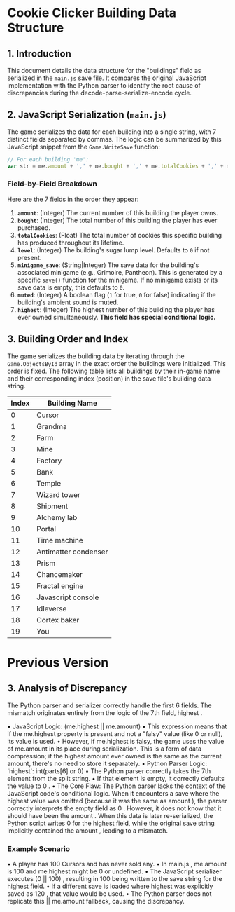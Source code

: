 # Cookie Clicker Building Data Structure

## 1. Introduction

This document details the data structure for the "buildings" field as serialized in the `main.js` save file. It compares the original JavaScript implementation with the Python parser to identify the root cause of discrepancies during the decode-parse-serialize-encode cycle.

## 2. JavaScript Serialization (`main.js`)

The game serializes the data for each building into a single string, with 7 distinct fields separated by commas. The logic can be summarized by this JavaScript snippet from the `Game.WriteSave` function:

```javascript
// For each building 'me':
var str = me.amount + ',' + me.bought + ',' + me.totalCookies + ',' + me.level + ',' + (me.minigame ? me.minigame.save() : (me.minigameSave || 0)) + ',' + me.muted + ',' + (me.highest || me.amount);
```

### Field-by-Field Breakdown

Here are the 7 fields in the order they appear:

1.  **`amount`**: (Integer) The current number of this building the player owns.
2.  **`bought`**: (Integer) The total number of this building the player has ever purchased.
3.  **`totalCookies`**: (Float) The total number of cookies this specific building has produced throughout its lifetime.
4.  **`level`**: (Integer) The building's sugar lump level. Defaults to `0` if not present.
5.  **`minigame_save`**: (String|Integer) The save data for the building's associated minigame (e.g., Grimoire, Pantheon). This is generated by a specific `save()` function for the minigame. If no minigame exists or its save data is empty, this defaults to `0`.
6.  **`muted`**: (Integer) A boolean flag (`1` for true, `0` for false) indicating if the building's ambient sound is muted.
7.  **`highest`**: (Integer) The highest number of this building the player has ever owned simultaneously. **This field has special conditional logic.**

## 3. Building Order and Index

The game serializes the building data by iterating through the `Game.ObjectsById` array in the exact order the buildings were initialized. This order is fixed. The following table lists all buildings by their in-game name and their corresponding index (position) in the save file's building data string.

| Index | Building Name |
|---|---|
| 0 | Cursor |
| 1 | Grandma |
| 2 | Farm |
| 3 | Mine |
| 4 | Factory |
| 5 | Bank |
| 6 | Temple |
| 7 | Wizard tower |
| 8 | Shipment |
| 9 | Alchemy lab |
| 10 | Portal |
| 11 | Time machine |
| 12 | Antimatter condenser |
| 13 | Prism |
| 14 | Chancemaker |
| 15 | Fractal engine |
| 16 | Javascript console |
| 17 | Idleverse |
| 18 | Cortex baker |
| 19 | You |

# Previous Version

## 3. Analysis of Discrepancy

  The Python parser and serializer correctly handle the first 6 fields. The
  mismatch originates entirely from the logic of the 7th field,  highest .

  • JavaScript Logic:  (me.highest || me.amount)
    • This expression means that if the  me.highest  property is present and
    not a "falsy" value (like 0 or null), its value is used.
    • However, if  me.highest  is falsy, the game uses the value of  me.amount
    in its place during serialization. This is a form of data compression; if
    the highest amount ever owned is the same as the current amount, there's
    no need to store it separately.
  • Python Parser Logic:  'highest': int(parts[6] or 0)
    • The Python parser correctly takes the 7th element from the split string.
    • If that element is empty, it correctly defaults the value to  0 .
  • The Core Flaw: The Python parser lacks the context of the JavaScript
  code's conditional logic. When it encounters a save where the  highest
  value was omitted (because it was the same as  amount ), the parser
  correctly interprets the empty field as  0 . However, it does not know that
  it should have been the  amount . When this data is later re-serialized, the
  Python script writes  0  for the  highest  field, while the original save
  string implicitly contained the  amount , leading to a mismatch.

  ### Example Scenario

  • A player has 100 Cursors and has never sold any.
  • In  main.js ,  me.amount  is 100 and  me.highest  might be 0 or undefined.
  • The JavaScript serializer executes  (0 || 100) , resulting in  100  being
  written to the save string for the  highest  field.
  • If a different save is loaded where  highest  was explicitly saved as  120 ,
  that value would be used.
  • The Python parser does not replicate this  || me.amount  fallback, causing
  the discrepancy.